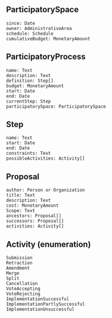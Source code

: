 ## ParticipatorySpace

```
since: Date
owner: AdministrativeArea
schedule: Schedule
cumulativeBudget: MonetaryAmount
```


## ParticipatoryProcess

```
name: Text
description: Text
definition: Step[]
budget: MonetaryAmount
start: Date
end: Date
currentStep: Step
participatorySpace: ParticipatorySpace
```

## Step

```
name: Text
start: Date
end: Date
constraints: Text
possibleActivities: Activity[]
```

## Proposal

```
author: Person or Organization
title: Text
description: Text
cost: MonetaryAmount
Scope: Text
ancestors: Proposal[]
successors: Proposal[]
activities: Activity[]
```

## Activity (enumeration)

```
Submission
Retraction
Amendment
Merge
Split
Cancellation
VoteAccepting
VoteRejecting
ImplementationSuccessful
ImplementationPartlySuccessful
ImplementationUnsuccessful
```
